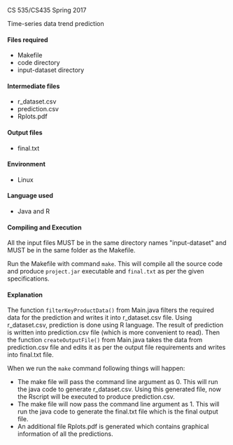 CS 535/CS435 Spring 2017

Time-series data trend prediction

#### Files required

- Makefile
- code directory
- input-dataset directory

#### Intermediate files

- r_dataset.csv
- prediction.csv
- Rplots.pdf

#### Output files

- final.txt

#### Environment

- Linux

#### Language used

- Java and R

#### Compiling and Execution

All the input files MUST be in the same directory names "input-dataset" and MUST be in the same folder as the Makefile.

Run the Makefile with command `make`.  This will compile all the source code and produce `project.jar` executable and `final.txt` as per the given specifications.

#### Explanation

The function `filterKeyProductData()` from Main.java filters the required data for the prediction and writes it into r_dataset.csv file. Using r_dataset.csv, prediction is done using R language. The result of prediction is written into prediction.csv file (which is more convenient to read). Then the function `createOutputFile()` from Main.java takes the data from prediction.csv file and edits it as per the output file requirements and writes into final.txt file.

When we run the `make` command following things will happen:

- The make file will pass the command line argument as 0. This will run the java code to generate r_dataset.csv. Using this generated file, now the Rscript will be executed to produce prediction.csv.
- The make file will now pass the command line argument as 1. This will run the java code to generate the final.txt file which is the final output file.
- An additional file Rplots.pdf is generated which contains graphical information of all the predictions.
